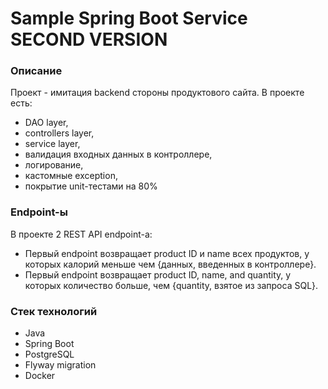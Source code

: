 # Sample Spring Boot Service SECOND VERSION

### Описание
Проект - имитация backend стороны продуктового сайта. В проекте есть:
* DAO layer,
* controllers layer,
* service layer,
* валидация входных данных в контроллере,
* логирование,
* кастомные exception,
* покрытие unit-тестами на 80%

### Endpoint-ы
В проекте 2 REST API endpoint-а:
* Первый endpoint возвращает product ID и name всех продуктов, у которых калорий меньше чем {данных, введенных в контроллере}.
* Первый endpoint возвращает product ID, name, and quantity, у которых количество больше, чем {quantity, взятое из запроса SQL}.

### Стек технологий
* Java
* Spring Boot
* PostgreSQL
* Flyway migration
* Docker


